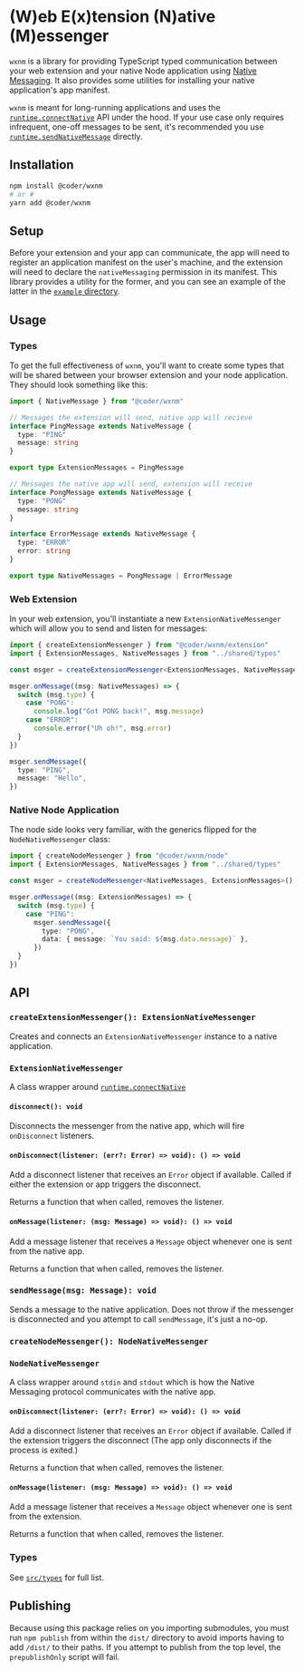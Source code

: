 # (W)eb E(x)tension (N)ative (M)essenger

`wxnm` is a library for providing TypeScript typed communication between your web extension and your native Node application using [Native Messaging](https://developer.mozilla.org/en-US/docs/Mozilla/Add-ons/WebExtensions/Native_messaging). It also provides some utilities for installing your native application's app manifest.

`wxnm` is meant for long-running applications and uses the [`runtime.connectNative`](https://developer.mozilla.org/en-US/docs/Mozilla/Add-ons/WebExtensions/API/runtime/connectNative) API under the hood. If your use case only requires infrequent, one-off messages to be sent, it's recommended you use [`runtime.sendNativeMessage`](https://developer.mozilla.org/en-US/docs/Mozilla/Add-ons/WebExtensions/API/runtime/sendNativeMessage) directly.

## Installation

```bash
npm install @coder/wxnm
# or #
yarn add @coder/wxnm
```

## Setup

Before your extension and your app can communicate, the app will need to register an application manifest on the user's machine, and the extension will need to declare the `nativeMessaging` permission in its manifest. This library provides a utility for the former, and you can see an example of the latter in the [`example` directory](/example).

## Usage

### Types

To get the full effectiveness of `wxnm`, you'll want to create some types that will be shared between your browser extension and your node application. They should look something like this:

```ts
import { NativeMessage } from "@coder/wxnm"

// Messages the extension will send, native app will recieve
interface PingMessage extends NativeMessage {
  type: "PING"
  message: string
}

export type ExtensionMessages = PingMessage

// Messages the native app will send, extension will receive
interface PongMessage extends NativeMessage {
  type: "PONG"
  message: string
}

interface ErrorMessage extends NativeMessage {
  type: "ERROR"
  error: string
}

export type NativeMessages = PongMessage | ErrorMessage
```

### Web Extension

In your web extension, you'll instantiate a new `ExtensionNativeMessenger` which will allow you to send and listen for messages:

```ts
import { createExtensionMessenger } from "@coder/wxnm/extension"
import { ExtensionMessages, NativeMessages } from "../shared/types"

const msger = createExtensionMessenger<ExtensionMessages, NativeMessages>("name_of_app")

msger.onMessage((msg: NativeMessages) => {
  switch (msg.type) {
    case "PONG":
      console.log("Got PONG back!", msg.message)
    case "ERROR":
      console.error("Uh oh!", msg.error)
  }
})

msger.sendMessage({
  type: "PING",
  message: "Hello",
})
```

### Native Node Application

The node side looks very familiar, with the generics flipped for the `NodeNativeMessenger` class:

```ts
import { createNodeMessenger } from "@coder/wxnm/node"
import { ExtensionMessages, NativeMessages } from "../shared/types"

const msger = createNodeMessenger<NativeMessages, ExtensionMessages>()

msger.onMessage((msg: ExtensionMessages) => {
  switch (msg.type) {
    case "PING":
      msger.sendMessage({
        type: "PONG",
        data: { message: `You said: ${msg.data.message}` },
      })
  }
})
```

## API

### `createExtensionMessenger(): ExtensionNativeMessenger`

Creates and connects an `ExtensionNativeMessenger` instance to a native application.

### `ExtensionNativeMessenger`

A class wrapper around [`runtime.connectNative`](https://developer.mozilla.org/en-US/docs/Mozilla/Add-ons/WebExtensions/API/runtime/connectNative)

#### `disconnect(): void`

Disconnects the messenger from the native app, which will fire `onDisconnect` listeners.

#### `onDisconnect(listener: (err?: Error) => void): () => void`

Add a disconnect listener that receives an `Error` object if available. Called if either the extension or app triggers the disconnect.

Returns a function that when called, removes the listener.

#### `onMessage(listener: (msg: Message) => void): () => void`

Add a message listener that receives a `Message` object whenever one is sent from the native app.

Returns a function that when called, removes the listener.

### `sendMessage(msg: Message): void`

Sends a message to the native application. Does not throw if the messenger is disconnected and you attempt to call `sendMessage`, it's just a no-op.

### `createNodeMessenger(): NodeNativeMessenger`

### `NodeNativeMessenger`

A class wrapper around `stdin` and `stdout` which is how the Native Messaging protocol communicates with the native app.

#### `onDisconnect(listener: (err?: Error) => void): () => void`

Add a disconnect listener that receives an `Error` object if available. Called if the extension triggers the disconnect (The app only disconnects if the process is exited.)

Returns a function that when called, removes the listener.

#### `onMessage(listener: (msg: Message) => void): () => void`

Add a message listener that receives a `Message` object whenever one is sent from the extension.

Returns a function that when called, removes the listener.

### Types

See [`src/types`](/src/types) for full list.

## Publishing

Because using this package relies on you importing submodules, you must run `npm publish` from within the `dist/` directory to avoid imports having to add `/dist/` to their paths. If you attempt to publish from the top level, the `prepublishOnly` script will fail.
